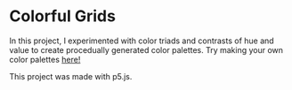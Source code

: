 # Colorful Grids

In this project, I experimented with color triads and contrasts of hue and value to create procedually generated color palettes. Try making your own color palettes [here!](https://brycedli.github.io/colorful-grids/)

This project was made with p5.js.